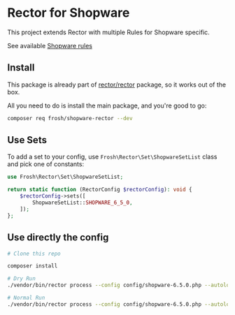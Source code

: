 # Rector for Shopware

This project extends Rector with multiple Rules for Shopware specific. 

See available [Shopware rules](/docs/rector_rules_overview.md)


## Install

This package is already part of [rector/rector](http://github.com/rectorphp/rector) package, so it works out of the box.

All you need to do is install the main package, and you're good to go:

```bash
composer req frosh/shopware-rector --dev
```

## Use Sets

To add a set to your config, use `Frosh\Rector\Set\ShopwareSetList` class and pick one of constants:

```php
use Frosh\Rector\Set\ShopwareSetList;

return static function (RectorConfig $rectorConfig): void {
    $rectorConfig->sets([
        ShopwareSetList::SHOPWARE_6_5_0,
    ]);
};
```

## Use directly the config

```bash
# Clone this repo

composer install

# Dry Run
./vendor/bin/rector process --config config/shopware-6.5.0.php --autoload-file [SHOPWARE]/vendor/autoload [SHOPWARE]/custom/plugins/MyPlugin --dry-run

# Normal Run
./vendor/bin/rector process --config config/shopware-6.5.0.php --autoload-file [SHOPWARE]/vendor/autoload [SHOPWARE]/custom/plugins/MyPlugin
```
